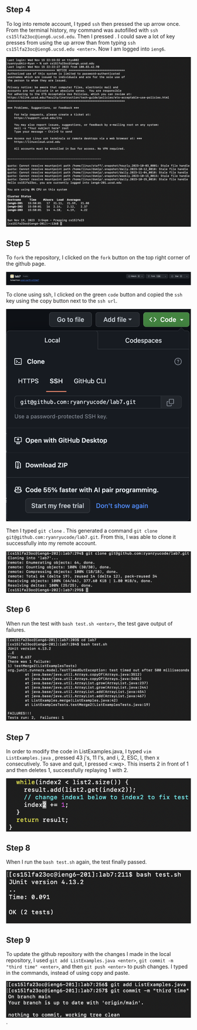 ## Step 4
To log into remote account, I typed `ssh` then pressed the up arrow once. From the terminal history, my command was autofilled with `ssh cs15lfa23oc@ieng6.ucsd.edu`. Then I pressed <enter>. I could save a lot of key presses from using the up arrow than from typing `ssh cs15lfa23oc@ieng6.ucsd.edu <enter>`. Now I am logged into `ieng6`.

![image](login.png)

## Step 5
To `fork` the repository, I clicked on the `fork` button on the top right corner of the github page.

![image](fork.png)

To clone using ssh, I clicked on the green `code` button and copied the `ssh` key using the copy button next to the `ssh url`. 

![image](greenbutton.png)

Then I typed `git clone` <command> <v> <enter>. This generated a command `git clone git@github.com:ryanryucode/lab7.git`. From this, I was able to clone it successfully into my remote account.

![image](sshclonelab7.png)

## Step 6
When run the test with `bash test.sh <enter>`, the test gave output of failures.

![image](test%20failure.png)

## Step 7
In order to modify the code in ListExamples.java, I typed `vim ListExamples.java` <enter>, pressed 43 j's, 11 l's, and 
i, 2, ESC, l, then x consecutively. To save and quit, I pressed <:wq>. This inserts 2 in front of 1 and then deletes 1, successfully replaying 1 with 2.

![image](index1to2.png)

## Step 8
When I run the `bash test.sh` again, the test finally passed. 

![image](passedtest.png)

## Step 9
To update the github repository with the changes I made in the local repository, I used `git add ListExamples.java <enter>`, `git commit -m "third time" <enter>`, and then `git push <enter>` to push changes. I typed in the commands, instead of using copy and paste. 

![image](commit.png).
